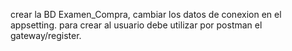 crear la BD Examen_Compra, cambiar los datos de conexion en el appsetting.
para crear al usuario debe utilizar por postman el  gateway/register.
